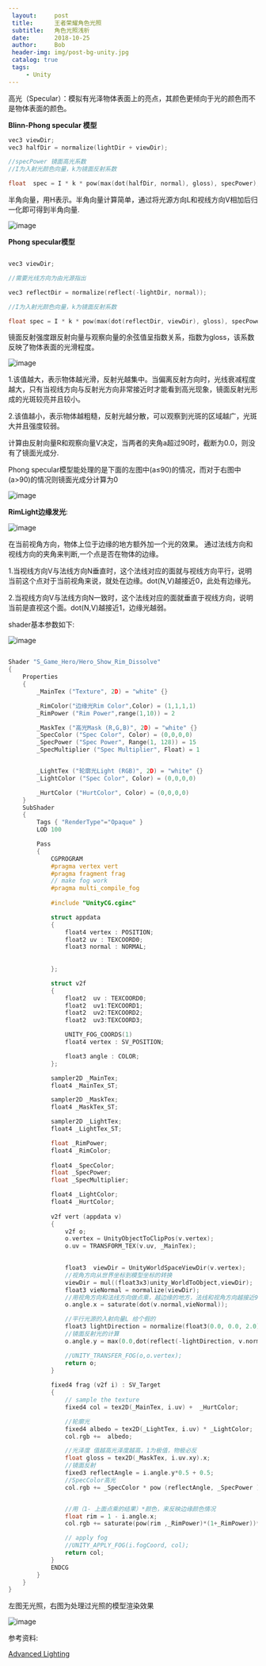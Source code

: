 ```yaml
---
 layout:     post
 title:      王者荣耀角色光照
 subtitle:   角色光照浅析
 date:       2018-10-25
 author:     Bob
 header-img: img/post-bg-unity.jpg
 catalog: true
 tags:
     - Unity
---
```


高光（Specular）：模拟有光泽物体表面上的亮点，其颜色更倾向于光的颜色而不是物体表面的颜色。

**Blinn-Phong specular 模型**

```c
vec3 viewDir;
vec3 halfDir = normalize(lightDir + viewDir);

//specPower 镜面高光系数
//I为入射光颜色向量，k为镜面反射系数

float  spec = I * k * pow(max(dot(halfDir, normal), gloss), specPower);

```

半角向量，用H表示。半角向量计算简单，通过将光源方向L和视线方向V相加后归一化即可得到半角向量.

![image](/img/pos_61.png)

**Phong specular模型**

```c

vec3 viewDir;

//需要光线方向为由光源指出

vec3 reflectDir = normalize(reflect(-lightDir, normal)); 

//I为入射光颜色向量，k为镜面反射系数

float spec = I * k * pow(max(dot(reflectDir, viewDir), gloss), specPower); 

```

镜面反射强度跟反射向量与观察向量的余弦值呈指数关系，指数为gloss，该系数反映了物体表面的光滑程度。

![image](/img/u_95.png)

1.该值越大，表示物体越光滑，反射光越集中。当偏离反射方向时，光线衰减程度越大，只有当视线方向与反射光方向非常接近时才能看到高光现象，镜面反射光形成的光斑较亮并且较小。

2.该值越小，表示物体越粗糙，反射光越分散，可以观察到光斑的区域越广，光斑大并且强度较弱。

计算由反射向量R和观察向量V决定，当两者的夹角a超过90时，截断为0.0，则没有了镜面光成分.

Phong specular模型能处理的是下面的左图中(a≤90)的情况，而对于右图中(a>90)的情况则镜面光成分计算为0

![image](/img/pos_59.png)


**RimLight边缘发光**:

![image](/img/pos_60.png)


在当前视角方向，物体上位于边缘的地方额外加一个光的效果。
通过法线方向和视线方向的夹角来判断,一个点是否在物体的边缘。

1.当视线方向V与法线方向N垂直时，这个法线对应的面就与视线方向平行，说明当前这个点对于当前视角来说，就处在边缘。dot(N,V)越接近0，此处有边缘光。

2.当视线方向V与法线方向N一致时，这个法线对应的面就垂直于视线方向，说明当前是直视这个面。dot(N,V)越接近1，边缘光越弱。



shader基本参数如下:

![image](/img/pos_57.png)

```c

Shader "S_Game_Hero/Hero_Show_Rim_Dissolve"
{
	Properties
	{
		_MainTex ("Texture", 2D) = "white" {}

		_RimColor("边缘光Rim Color",Color) = (1,1,1,1)
        _RimPower ("Rim Power",range(1,10)) = 2

		_MaskTex ("高光Mask (R,G,B)", 2D) = "white" {}
		_SpecColor ("Spec Color", Color) = (0,0,0,0)
		_SpecPower ("Spec Power", Range(1, 128)) = 15
		_SpecMultiplier ("Spec Multiplier", Float) = 1


		_LightTex ("轮廓光Light (RGB)", 2D) = "white" {}
		_LightColor ("Spec Color", Color) = (0,0,0,0)

		_HurtColor ("HurtColor", Color) = (0,0,0,0)
	}
	SubShader
	{
		Tags { "RenderType"="Opaque" }
		LOD 100

		Pass
		{
			CGPROGRAM
			#pragma vertex vert
			#pragma fragment frag
			// make fog work
			#pragma multi_compile_fog
			
			#include "UnityCG.cginc"

			struct appdata
			{
				float4 vertex : POSITION;
				float2 uv : TEXCOORD0;
				float3 normal : NORMAL; 
				
			
			};

			struct v2f
			{
				float2  uv : TEXCOORD0;
				float2  uv1:TEXCOORD1;
				float2  uv2:TEXCOORD2;	
				float2  uv3:TEXCOORD3;	

				UNITY_FOG_COORDS(1)
				float4 vertex : SV_POSITION;

				float3 angle : COLOR;
			};

			sampler2D _MainTex;
			float4 _MainTex_ST;

			sampler2D _MaskTex;
			float4 _MaskTex_ST;

			sampler2D _LightTex;
			float4 _LightTex_ST;

			float _RimPower;
			float4 _RimColor;
			
			float4 _SpecColor;
			float _SpecPower;
			float _SpecMultiplier;

			float4 _LightColor;
			float4 _HurtColor;
			
			v2f vert (appdata v)
			{
				v2f o;
				o.vertex = UnityObjectToClipPos(v.vertex);
				o.uv = TRANSFORM_TEX(v.uv, _MainTex);

				
				float3  viewDir = UnityWorldSpaceViewDir(v.vertex);
				//视角方向从世界坐标到模型坐标的转换
				viewDir = mul((float3x3)unity_WorldToObject,viewDir);
				float3 vieNormal = normalize(viewDir);
				//用视角方向和法线方向做点乘，越边缘的地方，法线和视角方向越接近90度，点乘越接近0.
				o.angle.x = saturate(dot(v.normal,vieNormal));

				//平行光源的入射向量L 给个假的
				float3 lightDirection = normalize(float3(0.0, 0.0, 2.0));
				//镜面反射光的计算
				o.angle.y = max(0.0,dot(reflect(-lightDirection, v.normal),vieNormal));

				//UNITY_TRANSFER_FOG(o,o.vertex);
				return o;
			}
			
			fixed4 frag (v2f i) : SV_Target
			{
				// sample the texture
				fixed4 col = tex2D(_MainTex, i.uv) +  _HurtColor;

				//轮廓光
				fixed4 albedo = tex2D(_LightTex, i.uv) * _LightColor;
				col.rgb +=  albedo;

				//光泽度 值越高光泽度越高，1为极值，物极必反
				float gloss = tex2D(_MaskTex, i.uv.xy).x;
				//镜面反射 
				fixed3 reflectAngle = i.angle.y*0.5 + 0.5;
				//SpecColor高光
				col.rgb += _SpecColor * pow (reflectAngle, _SpecPower ) * gloss * _SpecMultiplier * 2.0;


                //用（1- 上面点乘的结果）*颜色，来反映边缘颜色情况
				float rim = 1 - i.angle.x;
				col.rgb += saturate(pow(rim ,_RimPower)*(1+_RimPower))* _RimColor.rgb;

				// apply fog
				//UNITY_APPLY_FOG(i.fogCoord, col);
				return col;
			}
			ENDCG
		}
	}
}


```

左图无光照，右图为处理过光照的模型渲染效果

![image](/img/pos_58.png)


参考资料:

[Advanced Lighting](https://learnopengl.com/Advanced-Lighting/Advanced-Lighting)
